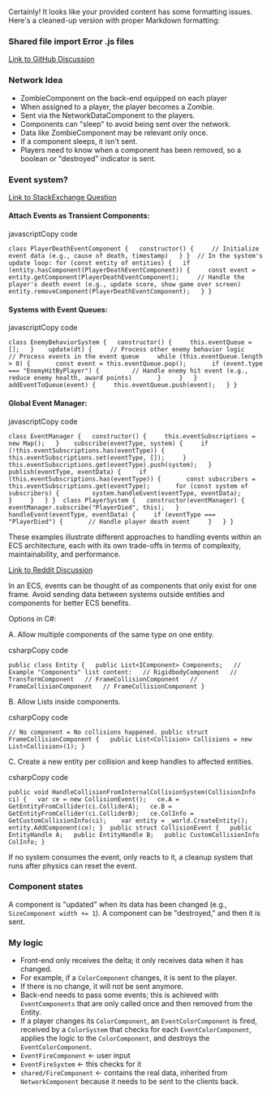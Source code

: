 Certainly! It looks like your provided content has some formatting issues. Here's a cleaned-up version with proper Markdown formatting:

### Shared file import Error .js files

[Link to GitHub Discussion](https://github.com/vercel/next.js/discussions/32237)

### Network Idea

*   ZombieComponent on the back-end equipped on each player
*   When assigned to a player, the player becomes a Zombie.
*   Sent via the NetworkDataComponent to the players.
*   Components can "sleep" to avoid being sent over the network.
*   Data like ZombieComponent may be relevant only once.
*   If a component sleeps, it isn't sent.
*   Players need to know when a component has been removed, so a boolean or "destroyed" indicator is sent.

### Event system?

[Link to StackExchange Question](https://gamedev.stackexchange.com/questions/194133/is-it-better-design-to-store-event-effects-within-an-entity-itself-or-within-a)

#### Attach Events as Transient Components:

javascriptCopy code

`class PlayerDeathEventComponent {   constructor() {     // Initialize event data (e.g., cause of death, timestamp)   } }  // In the system's update loop: for (const entity of entities) {   if (entity.hasComponent(PlayerDeathEventComponent)) {     const event = entity.getComponent(PlayerDeathEventComponent);     // Handle the player's death event (e.g., update score, show game over screen)     entity.removeComponent(PlayerDeathEventComponent);   } }`

#### Systems with Event Queues:

javascriptCopy code

`class EnemyBehaviorSystem {   constructor() {     this.eventQueue = [];   }    update(dt) {     // Process other enemy behavior logic      // Process events in the event queue     while (this.eventQueue.length > 0) {       const event = this.eventQueue.pop();       if (event.type === "EnemyHitByPlayer") {         // Handle enemy hit event (e.g., reduce enemy health, award points)       }     }   }    addEventToQueue(event) {     this.eventQueue.push(event);   } }`

#### Global Event Manager:

javascriptCopy code

`class EventManager {   constructor() {     this.eventSubscriptions = new Map();   }    subscribe(eventType, system) {     if (!this.eventSubscriptions.has(eventType)) {       this.eventSubscriptions.set(eventType, []);     }     this.eventSubscriptions.get(eventType).push(system);   }    publish(eventType, eventData) {     if (this.eventSubscriptions.has(eventType)) {       const subscribers = this.eventSubscriptions.get(eventType);       for (const system of subscribers) {         system.handleEvent(eventType, eventData);       }     }   } }  class PlayerSystem {   constructor(eventManager) {     eventManager.subscribe("PlayerDied", this);   }    handleEvent(eventType, eventData) {     if (eventType === "PlayerDied") {       // Handle player death event     }   } }`

These examples illustrate different approaches to handling events within an ECS architecture, each with its own trade-offs in terms of complexity, maintainability, and performance.

[Link to Reddit Discussion](https://www.reddit.com/r/gamedev/comments/6dsrzy/ecs_and_event_handling_how_to_handle_events/)

In an ECS, events can be thought of as components that only exist for one frame. Avoid sending data between systems outside entities and components for better ECS benefits.

Options in C#:

A. Allow multiple components of the same type on one entity.

csharpCopy code

`public class Entity {   public List<IComponent> Components;   // Example "Components" list content:   // RigidbodyComponent   // TransformComponent   // FrameCollisionComponent   // FrameCollisionComponent   // FrameCollisionComponent }`

B. Allow Lists inside components.

csharpCopy code

`// No component = No collisions happened. public struct FrameCollisionComponent {   public List<Collision> Collisions = new List<Collision>(1); }`

C. Create a new entity per collision and keep handles to affected entities.

csharpCopy code

`public void HandleCollisionFromInternalCollisionSystem(CollisionInfo ci) {   var ce = new CollisionEvent();   ce.A = GetEntityFromCollider(ci.ColliderA);   ce.B = GetEntityFromCollider(ci.ColliderB);   ce.ColInfo = GetCustomCollisionInfo(ci);    var entity = _world.CreateEntity();   entity.AddComponent(ce); }  public struct CollisionEvent {   public EntityHandle A;   public EntityHandle B;   public CustomCollisionInfo ColInfo; }`

If no system consumes the event, only reacts to it, a cleanup system that runs after physics can reset the event.

### Component states

A component is "updated" when its data has been changed (e.g., `SizeComponent width += 1`). A component can be "destroyed," and then it is sent.

### My logic

*   Front-end only receives the delta; it only receives data when it has changed.
*   For example, if a `ColorComponent` changes, it is sent to the player.
*   If there is no change, it will not be sent anymore.
*   Back-end needs to pass some events; this is achieved with `EventComponents` that are only called once and then removed from the Entity.
*   If a player changes its `ColorComponent`, an `EventColorComponent` is fired, received by a `ColorSystem` that checks for each `EventColorComponent`, applies the logic to the `ColorComponent`, and destroys the `EventColorComponent`.
*   `EventFireComponent` <- user input
*   `EventFireSystem` <- this checks for it
*   `shared/FireComponent` <- contains the real data, inherited from `NetworkComponent` because it needs to be sent to the clients back.
